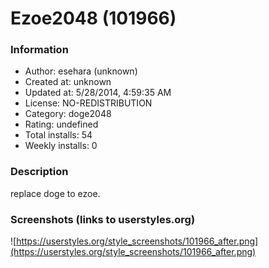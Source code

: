 # Ezoe2048 (101966)

### Information
- Author: esehara (unknown)
- Created at: unknown
- Updated at: 5/28/2014, 4:59:35 AM
- License: NO-REDISTRIBUTION
- Category: doge2048
- Rating: undefined
- Total installs: 54
- Weekly installs: 0


### Description
replace doge to ezoe.


### Screenshots (links to userstyles.org)
![https://userstyles.org/style_screenshots/101966_after.png](https://userstyles.org/style_screenshots/101966_after.png)


